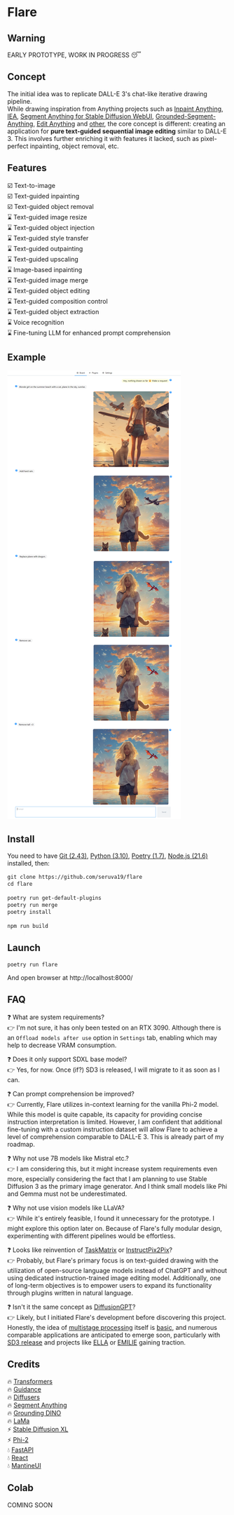 # Flare

## Warning

EARLY PROTOTYPE, WORK IN PROGRESS :sleeping:

## Concept

The initial idea was to replicate DALL-E 3's chat-like iterative drawing pipeline.  
While drawing inspiration from Anything projects such as [Inpaint Anything](https://github.com/geekyutao/Inpaint-Anything), [IEA](https://github.com/feizc/IEA), [Segment Anything for Stable Diffusion WebUI](https://github.com/continue-revolution/sd-webui-segment-anything), [Grounded-Segment-Anything](https://github.com/IDEA-Research/Grounded-Segment-Anything), [Edit Anything](https://github.com/sail-sg/EditAnything) and [other](https://github.com/VainF/Awesome-Anything), the core concept is different: creating an application for <b>pure text-guided sequential image editing</b> similar to DALL-E 3. This involves further enriching it with features it lacked, such as pixel-perfect inpainting, object removal, etc.

## Features

:ballot_box_with_check: Text-to-image  
:ballot_box_with_check: Text-guided inpainting  
:ballot_box_with_check: Text-guided object removal  
:hourglass: Text-guided image resize  
:hourglass: Text-guided object injection  
:hourglass: Text-guided style transfer  
:hourglass: Text-guided outpainting  
:hourglass: Text-guided upscaling  
:hourglass: Image-based inpainting   
:hourglass: Text-guided image merge  
:hourglass: Text-guided object editing  
:hourglass: Text-guided composition control  
:hourglass: Text-guided object extraction  
:hourglass: Voice recognition  
:hourglass: Fine-tuning LLM for enhanced prompt comprehension  

## Example

![img](/screenshots/flare.png)


## Install

You need to have [Git (2.43)](https://git-scm.com/), [Python (3.10)](https://www.python.org/), [Poetry (1.7)](https://python-poetry.org/), [Node.js (21.6)](https://nodejs.org/) installed, then:
```
git clone https://github.com/seruva19/flare
cd flare

poetry run get-default-plugins
poetry run merge
poetry install

npm run build
```

## Launch

```
poetry run flare
```
And open browser at http://localhost:8000/

## FAQ

❓ What are system requirements?   
👉 I'm not sure, it has only been tested on an RTX 3090. Although there is an `Offload models after use` option in `Settings` tab, enabling which may help to decrease VRAM consumption.

❓ Does it only support SDXL base model?  
👉 Yes, for now. Once (if?) SD3 is released, I will migrate to it as soon as I can. 

❓ Can prompt comprehension be improved?  
👉 Currently, Flare utilizes in-context learning for the vanilla Phi-2 model. While this model is quite capable, its capacity for providing concise instruction interpretation is limited. However, I am confident that additional fine-tuning with a custom instruction dataset will allow Flare to achieve a level of comprehension comparable to DALL-E 3. This is already part of my roadmap.

❓ Why not use 7B models like Mistral etc.?  
👉 I am considering this, but it might increase system requirements even more, especially considering the fact that I am planning to use Stable Diffusion 3 as the primary image generator. And I think small models like Phi and Gemma must not be underestimated.

❓ Why not use vision models like LLaVA?  
👉 While it's entirely feasible, I found it unnecessary for the prototype. I might explore this option later on. Because of Flare's fully modular design, experimenting with different pipelines would be effortless.

❓ Looks like reinvention of [TaskMatrix](https://github.com/chenfei-wu/TaskMatrix) or [InstructPix2Pix](https://github.com/timothybrooks/instruct-pix2pix)?  
👉 Probably, but Flare's primary focus is on text-guided drawing with the utilization of open-source language models instead of ChatGPT and without using dedicated instruction-trained image editing model. Additionally, one of long-term objectives is to empower users to expand its functionality through plugins written in natural language.

❓ Isn't it the same concept as [DiffusionGPT](https://github.com/DiffusionGPT/DiffusionGPT)?  
👉 Likely, but I initiated Flare's development before discovering this project. Honestly, the idea of [multistage processing](https://www.reddit.com/r/StableDiffusion/comments/18em2yf/comment/kcpfsbe) itself is [basic](https://www.reddit.com/r/StableDiffusion/comments/1bl3gnk/comment/kw2y51q), and numerous comparable applications are anticipated to emerge soon, particularly with [SD3 release](https://twitter.com/StabilityAI/status/1770931861851947321?t=rWVHofu37x2P7GXGvxV7Dg) and projects like [ELLA](https://github.com/TencentQQGYLab/ELLA) or [EMILIE](https://arxiv.org/abs/2309.00613) gaining traction. 
 
## Credits

🔥 [Transformers](https://github.com/huggingface/transformers)  
🔥 [Guidance](https://github.com/guidance-ai/guidance)  
🔥 [Diffusers](https://github.com/huggingface/diffusers)  
🔥 [Segment Anything](https://github.com/facebookresearch/segment-anything)  
🔥 [Grounding DINO](https://github.com/IDEA-Research/GroundingDINO)  
🔥 [LaMa](https://github.com/advimman/lama)  
⚡ [Stable Diffusion XL](https://huggingface.co/stabilityai/stable-diffusion-xl-base-1.0)  
⚡ [Phi-2](https://huggingface.co/microsoft/phi-2)  
💧 [FastAPI](https://github.com/tiangolo/fastapi)  
💧 [React](https://github.com/facebook/react)  
💧 [MantineUI](https://github.com/mantinedev/mantine)  

## Colab

COMING SOON